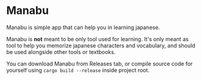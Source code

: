 # Manabu
Manabu is simple app that can help you in learning japanese.

Manabu is **not** meant to be only tool used for learning. It's only meant as tool to help you memorize japanese characters and vocabulary, and should be used alongside other tools or textbooks.

You can download Manabu from Releases tab, or compile source code for yourself using `cargo build --release` inside project root.